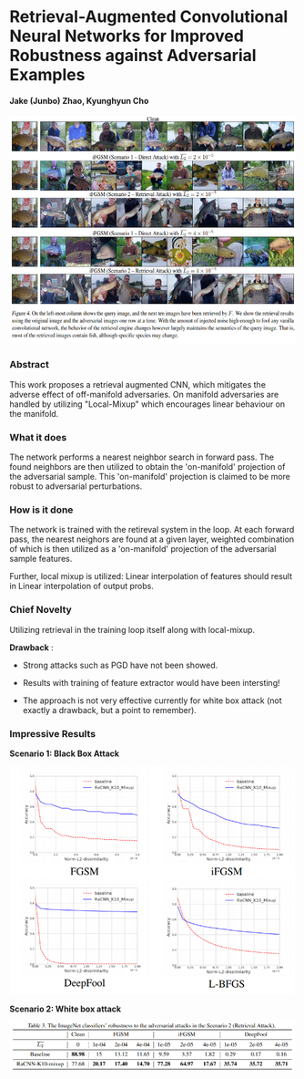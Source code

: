 # Retrieval-Augmented Convolutional Neural Networks for Improved Robustness against Adversarial Examples

#### Jake (Junbo) Zhao, Kyunghyun Cho

<p align="center">
  <img src="img/img_retr.png" height="400" title="Retrieval Augmented CNN">
</p>

### Abstract

This work proposes a retrieval augmented CNN, which mitigates the adverse effect of off-manifold adversaries. On manifold adversaries are handled by utilizing "Local-Mixup" which encourages linear behaviour on the manifold.

### What it does

The network performs a nearest neighbor search in forward pass. The found neighbors are then utilized to obtain the 'on-manifold' projection of the adversarial sample. This 'on-manifold' projection is claimed to be more robust to adversarial perturbations.

### How is it done

The network is trained with the retireval system in the loop. At each forward pass, the nearest neighors are found at a given layer, weighted combination of which is then utilized as a 'on-manifold' projection of the adversarial sample features.

Further, local mixup is utilized: Linear interpolation of features should result in Linear interpolation of output probs.

### Chief Novelty

Utilizing retrieval in the training loop itself along with local-mixup.

**Drawback** :  

* Strong attacks such as PGD have not been showed. 

* Results with training of feature extractor would have been intersting!

* The approach is not very effective currently for white box attack (not exactly a drawback, but a point to remember).

### Impressive Results

**Scenario 1: Black Box Attack**
<p align="center">
  <img src="img/img_retr_table_1.png" height="400" title="Retrieval Augmented CNN Results">
</p>

**Scenario 2: White box attack**

<p align="center">
  <img src="img/img_retr_table_2.png" style= "max-height:400; width: auto;" title="Retrieval Augmented CNN Results">
</p>
